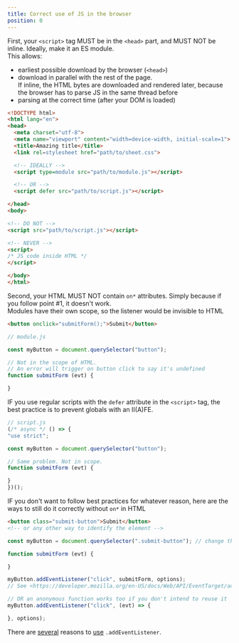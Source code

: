 ```yaml
---
title: Correct use of JS in the browser
position: 0
---
```


First, your `<script>` tag MUST be in the `<head>` part, and MUST NOT be inline. Ideally, make it an ES module.  
This allows:
- earliest possible download by the browser (`<head>`)
- download in parallel with the rest of the page.  
  If inline, the HTML bytes are downloaded and rendered later, because the browser has to parse JS in the same thread before
- parsing at the correct time (after your DOM is loaded)

```html
<!DOCTYPE html>
<html lang="en">
<head>
  <meta charset="utf-8">
  <meta name="viewport" content="width=device-width, initial-scale=1">
  <title>Amazing title</title>
  <link rel=stylesheet href="path/to/sheet.css">

  <!-- IDEALLY -->
  <script type=module src="path/to/module.js"></script>

  <!-- OR -->
  <script defer src="path/to/script.js"></script>

</head>
<body>

<!-- DO NOT -->
<script src="path/to/script.js"></script>

<!-- NEVER -->
<script>
/* JS code inside HTML */
</script>

</body>
</html>
```

Second, your HTML MUST NOT contain `on*` attributes. Simply because if you follow point #1, it doesn't work.  
Modules have their own scope, so the listener would be invisible to HTML

```html
<button onclick="submitForm();">Submit</button>
```
```js
// module.js

const myButton = document.querySelector("button");

// Not in the scope of HTML.
// An error will trigger on button click to say it's undefined
function submitForm (evt) {

}
```
IF you use regular scripts with the `defer` attribute in the `<script>` tag, the best practice is to prevent globals with an II(A)FE.
```js
// script.js
(/* async */ () => {
"use strict";

const myButton = document.querySelector("button");

// Same problem. Not in scope.
function submitForm (evt) {

}
})();
```
IF you don't want to follow best practices for whatever reason, here are the ways to still do it correctly without `on*` in HTML
```html
<button class="submit-button">Submit</button>
<!-- or any other way to identify the element -->
```
```js
const myButton = document.querySelector(".submit-button"); // change the selector accordingly

function submitForm (evt) {

}

myButton.addEventListener("click", submitForm, options);
// See <https://developer.mozilla.org/en-US/docs/Web/API/EventTarget/addEventListener#parameters> for the `options` argument

// OR an anonymous function works too if you don't intend to reuse it
myButton.addEventListener("click", (evt) => {

}, options);
```
There are [several](<https://developer.mozilla.org/en-US/docs/Web/API/EventTarget/addEventListener#why_use_addeventlistener>) reasons to [use](<https://javascript.info/introduction-browser-events#addeventlistener>) `.addEventListener`.
